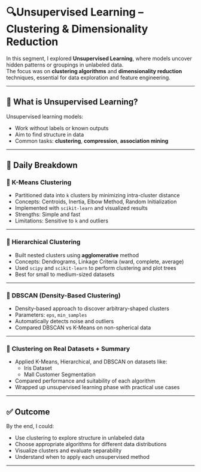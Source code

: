 # 🔍Unsupervised Learning – Clustering & Dimensionality Reduction

In this segment, I explored **Unsupervised Learning**, where models uncover hidden patterns or groupings in unlabeled data.  
The focus was on **clustering algorithms** and **dimensionality reduction** techniques, essential for data exploration and feature engineering.

---

## 🧠 What is Unsupervised Learning?

Unsupervised learning models:
- Work without labels or known outputs
- Aim to find structure in data
- Common tasks: **clustering**, **compression**, **association mining**

---

## 📅 Daily Breakdown

### 📌 **K-Means Clustering**
- Partitioned data into `k` clusters by minimizing intra-cluster distance
- Concepts: Centroids, Inertia, Elbow Method, Random Initialization
- Implemented with `scikit-learn` and visualized results
- Strengths: Simple and fast  
- Limitations: Sensitive to `k` and outliers

---

### 📌 **Hierarchical Clustering**
- Built nested clusters using **agglomerative** method
- Concepts: Dendrograms, Linkage Criteria (ward, complete, average)
- Used `scipy` and `scikit-learn` to perform clustering and plot trees
- Best for small to medium-sized datasets

---

### 📌 **DBSCAN (Density-Based Clustering)**
- Density-based approach to discover arbitrary-shaped clusters
- Parameters: `eps`, `min_samples`
- Automatically detects noise and outliers
- Compared DBSCAN vs K-Means on non-spherical data

---

### 📌 **Clustering on Real Datasets + Summary**
- Applied K-Means, Hierarchical, and DBSCAN on datasets like:
  - Iris Dataset
  - Mall Customer Segmentation
- Compared performance and suitability of each algorithm
- Wrapped up unsupervised learning phase with practical use cases

---

## ✅ Outcome

By the end, I could:
- Use clustering to explore structure in unlabeled data
- Choose appropriate algorithms for different data distributions
- Visualize clusters and evaluate separability
- Understand when to apply each unsupervised method

---
